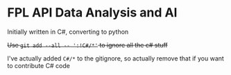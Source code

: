 # FPL API Data Analysis and AI
Initially written in C#, converting to python

~~Use `git add --all -- ':!C#/*'` to ignore all the c# stuff~~

I've actually added `C#/*` to the gitignore, so actually remove that if you want to contribute C# code